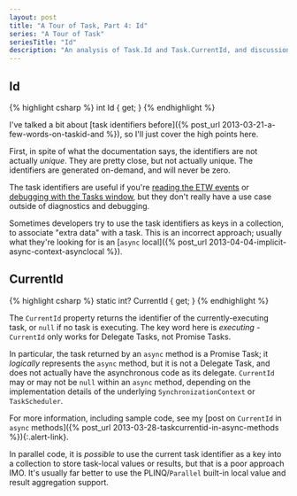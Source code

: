 ```yaml
---
layout: post
title: "A Tour of Task, Part 4: Id"
series: "A Tour of Task"
seriesTitle: "Id"
description: "An analysis of Task.Id and Task.CurrentId, and discussion of whether they should be used for asynchronous and/or parallel code."
---
```

## Id

{% highlight csharp %}
int Id { get; }
{% endhighlight %}

I've talked a bit about [task identifiers before]({% post_url 2013-03-21-a-few-words-on-taskid-and %}), so I'll just cover the high points here.

First, in spite of what the documentation says, the identifiers are not actually _unique_. They are pretty close, but not actually unique. The identifiers are generated on-demand, and will never be zero.

The task identifiers are useful if you're [reading the ETW events](http://msdn.microsoft.com/en-us/library/ee517329.aspx) or [debugging with the Tasks window](http://msdn.microsoft.com/en-us/library/dd998369.aspx), but they don't really have a use case outside of diagnostics and debugging.

Sometimes developers try to use the task identifiers as keys in a collection, to associate "extra data" with a task. This is an incorrect approach; usually what they're looking for is an [`async` local]({% post_url 2013-04-04-implicit-async-context-asynclocal %}).

## CurrentId

{% highlight csharp %}
static int? CurrentId { get; }
{% endhighlight %}

The `CurrentId` property returns the identifier of the currently-executing task, or `null` if no task is executing. The key word here is _executing_ - `CurrentId` only works for Delegate Tasks, not Promise Tasks.

In particular, the task returned by an `async` method is a Promise Task; it _logically_ represents the `async` method, but it is not a Delegate Task, and does not actually have the asynchronous code as its delegate. `CurrentId` may or may not be `null` within an `async` method, depending on the implementation details of the underlying `SynchronizationContext` or `TaskScheduler`.

<div class="alert alert-info" markdown="1">
<i class="fa fa-hand-o-right fa-2x pull-left"></i>

For more information, including sample code, see my [post on `CurrentId` in `async` methods]({% post_url 2013-03-28-taskcurrentid-in-async-methods %}){:.alert-link}.
</div>

In parallel code, it is _possible_ to use the current task identifier as a key into a collection to store task-local values or results, but that is a poor approach IMO. It's usually far better to use the PLINQ/`Parallel` built-in local value and result aggregation support.
